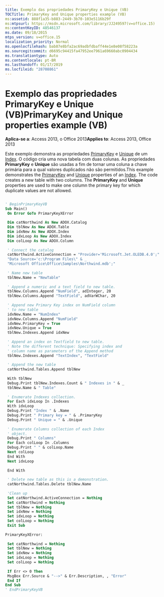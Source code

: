 ```yaml
---
title: Exemplo das propriedades PrimaryKey e Unique (VB)
TOCTitle: PrimaryKey and Unique properties example (VB)
ms:assetid: 888f1a35-b883-2449-3b70-103e5116b29f
ms:mtpsurl: https://msdn.microsoft.com/library/JJ249597(v=office.15)
ms:contentKeyID: 48546137
ms.date: 09/18/2015
mtps_version: v=office.15
localization_priority: Normal
ms.openlocfilehash: bab87e8bfa2ac69adbfdbaff44e1e8e08f58223a
ms.sourcegitcommit: d6695c94415fa47952ee7961a69660abc0904434
ms.translationtype: Auto
ms.contentlocale: pt-BR
ms.lasthandoff: 01/17/2019
ms.locfileid: "28708861"
---
```

# <a name="primarykey-and-unique-properties-example-vb"></a><span data-ttu-id="bb3ec-102">Exemplo das propriedades PrimaryKey e Unique (VB)</span><span class="sxs-lookup"><span data-stu-id="bb3ec-102">PrimaryKey and Unique properties example (VB)</span></span>


<span data-ttu-id="bb3ec-103">**Aplica-se a**: Access 2013, o Office 2013</span><span class="sxs-lookup"><span data-stu-id="bb3ec-103">**Applies to**: Access 2013, Office 2013</span></span>

<span data-ttu-id="bb3ec-p101">Este exemplo demonstra as propriedades [PrimaryKey](primarykey-property-adox.md) e [Unique](unique-property-adox.md) de um [Index](index-object-adox.md). O código cria uma nova tabela com duas colunas. As propriedades **PrimaryKey** e **Unique** são usadas a fim de tornar uma coluna a chave primária para a qual valores duplicados não são permitidos.</span><span class="sxs-lookup"><span data-stu-id="bb3ec-p101">This example demonstrates the [PrimaryKey](primarykey-property-adox.md) and [Unique](unique-property-adox.md) properties of an [Index](index-object-adox.md). The code creates a new table with two columns. The **PrimaryKey** and **Unique** properties are used to make one column the primary key for which duplicate values are not allowed.</span></span>

```vb 
 
' BeginPrimaryKeyVB 
Sub Main() 
 On Error GoTo PrimaryKeyXError 
 
 Dim catNorthwind As New ADOX.Catalog 
 Dim tblNew As New ADOX.Table 
 Dim idxNew As New ADOX.Index 
 Dim idxLoop As New ADOX.Index 
 Dim colLoop As New ADOX.Column 
 
 ' Connect the catalog 
 catNorthwind.ActiveConnection = "Provider='Microsoft.Jet.OLEDB.4.0';" & _ 
 "Data Source='c:\Program Files\" & _ 
 "Microsoft Office\Office\Samples\Northwind.mdb';" 
 
 ' Name new table 
 tblNew.Name = "NewTable" 
 
 ' Append a numeric and a text field to new table. 
 tblNew.Columns.Append "NumField", adInteger, 20 
 tblNew.Columns.Append "TextField", adVarWChar, 20 
 
 ' Append new Primary Key index on NumField column 
 ' to new table 
 idxNew.Name = "NumIndex" 
 idxNew.Columns.Append "NumField" 
 idxNew.PrimaryKey = True 
 idxNew.Unique = True 
 tblNew.Indexes.Append idxNew 
 
 ' Append an index on Textfield to new table. 
 ' Note the different technique: Specifying index and 
 ' column name as parameters of the Append method 
 tblNew.Indexes.Append "TextIndex", "TextField" 
 
 ' Append the new table 
 catNorthwind.Tables.Append tblNew 
 
 With tblNew 
 Debug.Print tblNew.Indexes.Count & " Indexes in " & _ 
 tblNew.Name & " Table" 
 
 ' Enumerate Indexes collection. 
 For Each idxLoop In .Indexes 
 With idxLoop 
 Debug.Print "Index " & .Name 
 Debug.Print " Primary key = " & .PrimaryKey 
 Debug.Print " Unique = " & .Unique 
 
 ' Enumerate Columns collection of each Index 
 ' object. 
 Debug.Print " Columns" 
 For Each colLoop In .Columns 
 Debug.Print " " & colLoop.Name 
 Next colLoop 
 End With 
 Next idxLoop 
 
 End With 
 
 ' Delete new table as this is a demonstration. 
 catNorthwind.Tables.Delete tblNew.Name 
 
 'Clean up 
 Set catNorthwind.ActiveConnection = Nothing 
 Set catNorthwind = Nothing 
 Set tblNew = Nothing 
 Set idxNew = Nothing 
 Set idxLoop = Nothing 
 Set colLoop = Nothing 
 Exit Sub 
 
PrimaryKeyXError: 
 
 Set catNorthwind = Nothing 
 Set tblNew = Nothing 
 Set idxNew = Nothing 
 Set idxLoop = Nothing 
 Set colLoop = Nothing 
 
 If Err <> 0 Then 
 MsgBox Err.Source & "-->" & Err.Description, , "Error" 
 End If 
End Sub 
' EndPrimaryKeyVB 
```


